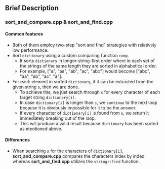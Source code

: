 ## Brief Description

### sort_and_compare.cpp & sort_and_find.cpp

#### Common features

* Both of them employ two-step "sort and find" strategies with relatively low performance.
* Sort `dictionary` using a custom comparing function `comp`.
	* It sorts `dictionary` in longer-string-first order where in each set of the strings of the same length they are sorted in alphabetical order.
	* For example, ["a", "aa", "ab", "ac", "abc"] would become ["abc", "aa", "ab", "ac", "a"].
* For each element in sorted `dictionary`, if it can be extracted from the given string `s`, then we are done.
	* To achieve this, we just search through `s` for every character of each target string `dictionary[i]`.
	* In case `dictionary[i]` is longer than `s`, we `continue` to the next loop because it is obviously impossible for it to be the answer.
	* If every character of `dictionary[i]` is found from `s`, we return it immediately breaking out of the loop.
	* This will produce a valid result because `dictionary` has been sorted as mentioned above.

#### Differences

* When searching `s` for the characters of `dictionary[i]`, **sort_and_compare.cpp** compares the characters index by index whereas **sort_and_find.cpp** utilizes the `string::find` function.
